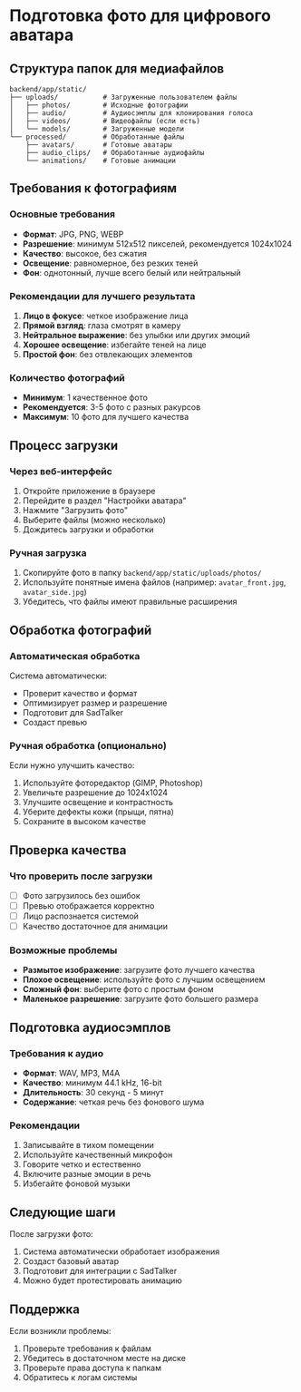 # Подготовка фото для цифрового аватара

## Структура папок для медиафайлов

```
backend/app/static/
├── uploads/           # Загруженные пользователем файлы
│   ├── photos/        # Исходные фотографии
│   ├── audio/         # Аудиосэмплы для клонирования голоса
│   ├── videos/        # Видеофайлы (если есть)
│   └── models/        # Загруженные модели
└── processed/         # Обработанные файлы
    ├── avatars/       # Готовые аватары
    ├── audio_clips/   # Обработанные аудиофайлы
    └── animations/    # Готовые анимации
```

## Требования к фотографиям

### Основные требования
- **Формат**: JPG, PNG, WEBP
- **Разрешение**: минимум 512x512 пикселей, рекомендуется 1024x1024
- **Качество**: высокое, без сжатия
- **Освещение**: равномерное, без резких теней
- **Фон**: однотонный, лучше всего белый или нейтральный

### Рекомендации для лучшего результата
1. **Лицо в фокусе**: четкое изображение лица
2. **Прямой взгляд**: глаза смотрят в камеру
3. **Нейтральное выражение**: без улыбки или других эмоций
4. **Хорошее освещение**: избегайте теней на лице
5. **Простой фон**: без отвлекающих элементов

### Количество фотографий
- **Минимум**: 1 качественное фото
- **Рекомендуется**: 3-5 фото с разных ракурсов
- **Максимум**: 10 фото для лучшего качества

## Процесс загрузки

### Через веб-интерфейс
1. Откройте приложение в браузере
2. Перейдите в раздел "Настройки аватара"
3. Нажмите "Загрузить фото"
4. Выберите файлы (можно несколько)
5. Дождитесь загрузки и обработки

### Ручная загрузка
1. Скопируйте фото в папку `backend/app/static/uploads/photos/`
2. Используйте понятные имена файлов (например: `avatar_front.jpg`, `avatar_side.jpg`)
3. Убедитесь, что файлы имеют правильные расширения

## Обработка фотографий

### Автоматическая обработка
Система автоматически:
- Проверит качество и формат
- Оптимизирует размер и разрешение
- Подготовит для SadTalker
- Создаст превью

### Ручная обработка (опционально)
Если нужно улучшить качество:
1. Используйте фоторедактор (GIMP, Photoshop)
2. Увеличьте разрешение до 1024x1024
3. Улучшите освещение и контрастность
4. Уберите дефекты кожи (прыщи, пятна)
5. Сохраните в высоком качестве

## Проверка качества

### Что проверить после загрузки
- [ ] Фото загрузилось без ошибок
- [ ] Превью отображается корректно
- [ ] Лицо распознается системой
- [ ] Качество достаточное для анимации

### Возможные проблемы
- **Размытое изображение**: загрузите фото лучшего качества
- **Плохое освещение**: используйте фото с лучшим освещением
- **Сложный фон**: выберите фото с простым фоном
- **Маленькое разрешение**: загрузите фото большего размера

## Подготовка аудиосэмплов

### Требования к аудио
- **Формат**: WAV, MP3, M4A
- **Качество**: минимум 44.1 kHz, 16-bit
- **Длительность**: 30 секунд - 5 минут
- **Содержание**: четкая речь без фонового шума

### Рекомендации
1. Записывайте в тихом помещении
2. Используйте качественный микрофон
3. Говорите четко и естественно
4. Включите разные эмоции в речь
5. Избегайте фоновой музыки

## Следующие шаги

После загрузки фото:
1. Система автоматически обработает изображения
2. Создаст базовый аватар
3. Подготовит для интеграции с SadTalker
4. Можно будет протестировать анимацию

## Поддержка

Если возникли проблемы:
1. Проверьте требования к файлам
2. Убедитесь в достаточном месте на диске
3. Проверьте права доступа к папкам
4. Обратитесь к логам системы 